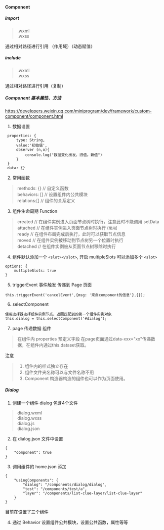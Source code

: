 #### Component

##### import
> .wxml <br />
> .wxss <br />

通过相对路径进行引用 （作用域）（动态赋值）

##### include
> .wxml <br />
> .wxss <br />

通过相对路径进行引用（复制）

##### Component 基本属性、方法
https://developers.weixin.qq.com/miniprogram/dev/framework/custom-component/component.html
1. 数据设置
```
 properties: {
	 type: String, 
	 value:'初始值',
	 observer (n,o){
		 console.log("数据变化出发，旧值，新值")
	 }
 }  
 data: {}
```

2. 常用函数
> methods: {}  // 自定义函数 <br />
> behaviors: []  // 设置组件内公共模块 <br />
> relations:[]  // 组件的关系定义 <br />

3. 组件生命周期 Function
> created  // 在组件实例进入页面节点树时执行，注意此时不能调用 setData <br />
> attached   // 在组件实例进入页面节点树时执行 (`常用`) <br />
> ready  // 在组件布局完成后执行，此时可以获取节点信息 <br />
> moved  // 在组件实例被移动到节点树另一个位置时执行 <br />
> detached  //  在组件实例被从页面节点树移除时执行 <br />


4. 组件默认添加一个 `<slot></slot>`, 开启 multipleSlots 可以添加多个 `<slot>`
```
options: {
	multipleSlots: true
}
```
5. triggerEvent 事件触发 传递到 Page 页面
``` 
this.triggerEvent('cancelEvent',{msg: '来自component的信息'},{});
```
6. selectComponent
```
使用选择器选择组件实例节点，返回匹配到的第一个组件实例对象
this.dialog = this.selectComponent('#dialog');
```
7. page 传递数据 组件
> 在组件内 properties 预定义字段
> 在page页面通过data-xxx="xx"传递数据，在组件内通过this.dataset获取。


注意
> 1. 组件内的样式独立存在 
> 2. 组件文件夹名称可以与文件名称不用
> 3. Component 构造器构造的组件也可以作为页面使用。

##### Dialog
1. 创建一个组件 dialog 包含4个文件
>dialog.wxml <br />
>dialog.wxss <br />
>dialog.js <br />
>dialog.json <br />

2. 在 dialog.json 文件中设置
```
{
    "component": true
}
```
3. 调用组件的 home.json 添加

```
{
	"usingComponents": {
		"dialog": "/components/dialog/dialog",
		"test": "/components/test/a",
		"layer": "/components/list-clue-layer/list-clue-layer"
	}
}
```
目前在设置了三个组件<brs>

4. 通过 Behavior 设置组件公共模块，设置公共函数，属性等等